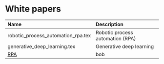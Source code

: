 # White papers

| Name                                      | Description                      |
| :---                                      | :---                             |
| robotic_process_automation_rpa.tex        | Robotic process automation (RPA) |
| generative_deep_learning.tex              | Generative deep learning         |
| [RPA](robotic_process_automation_rpa.tex) | bob                              |
